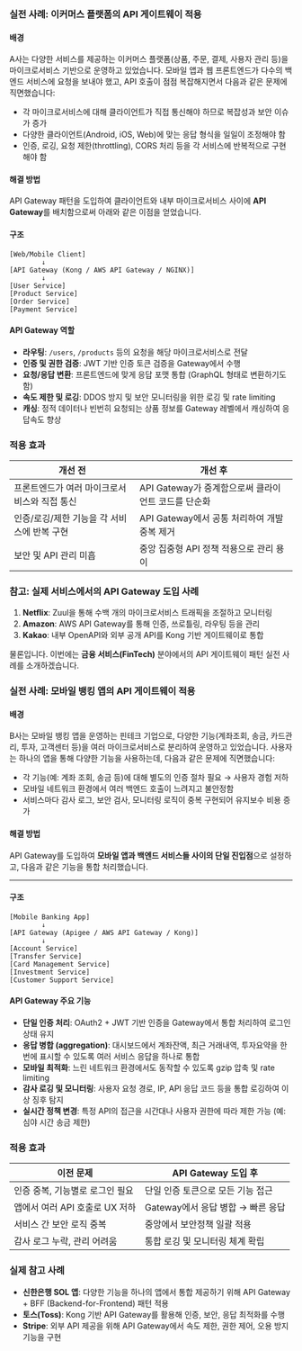### 실전 사례: 이커머스 플랫폼의 API 게이트웨이 적용

#### 배경

A사는 다양한 서비스를 제공하는 이커머스 플랫폼(상품, 주문, 결제, 사용자 관리 등)을 마이크로서비스 기반으로 운영하고 있었습니다. 모바일 앱과 웹 프론트엔드가 다수의 백엔드 서비스에 요청을 보내야 했고, API 호출이 점점 복잡해지면서 다음과 같은 문제에 직면했습니다:

* 각 마이크로서비스에 대해 클라이언트가 직접 통신해야 하므로 복잡성과 보안 이슈가 증가
* 다양한 클라이언트(Android, iOS, Web)에 맞는 응답 형식을 일일이 조정해야 함
* 인증, 로깅, 요청 제한(throttling), CORS 처리 등을 각 서비스에 반복적으로 구현해야 함

#### 해결 방법

API Gateway 패턴을 도입하여 클라이언트와 내부 마이크로서비스 사이에 **API Gateway**를 배치함으로써 아래와 같은 이점을 얻었습니다.

#### 구조

```
[Web/Mobile Client]  
        ↓  
[API Gateway (Kong / AWS API Gateway / NGINX)]  
        ↓  
[User Service]  
[Product Service]  
[Order Service]  
[Payment Service]
```

#### API Gateway 역할

* **라우팅**: `/users`, `/products` 등의 요청을 해당 마이크로서비스로 전달
* **인증 및 권한 검증**: JWT 기반 인증 토큰 검증을 Gateway에서 수행
* **요청/응답 변환**: 프론트엔드에 맞게 응답 포맷 통합 (GraphQL 형태로 변환하기도 함)
* **속도 제한 및 로깅**: DDOS 방지 및 보안 모니터링을 위한 로깅 및 rate limiting
* **캐싱**: 정적 데이터나 빈번히 요청되는 상품 정보를 Gateway 레벨에서 캐싱하여 응답속도 향상

### 적용 효과

| 개선 전                      | 개선 후                              |
| ------------------------- | --------------------------------- |
| 프론트엔드가 여러 마이크로서비스와 직접 통신  | API Gateway가 중계함으로써 클라이언트 코드를 단순화 |
| 인증/로깅/제한 기능을 각 서비스에 반복 구현 | API Gateway에서 공통 처리하여 개발 중복 제거    |
| 보안 및 API 관리 미흡            | 중앙 집중형 API 정책 적용으로 관리 용이          |

### 참고: 실제 서비스에서의 API Gateway 도입 사례

1. **Netflix**: Zuul을 통해 수백 개의 마이크로서비스 트래픽을 조절하고 모니터링
2. **Amazon**: AWS API Gateway를 통해 인증, 쓰로틀링, 라우팅 등을 관리
3. **Kakao**: 내부 OpenAPI와 외부 공개 API를 Kong 기반 게이트웨이로 통합

물론입니다. 이번에는 **금융 서비스(FinTech)** 분야에서의 API 게이트웨이 패턴 실전 사례를 소개하겠습니다.

### 실전 사례: 모바일 뱅킹 앱의 API 게이트웨이 적용

#### 배경

B사는 모바일 뱅킹 앱을 운영하는 핀테크 기업으로, 다양한 기능(계좌조회, 송금, 카드관리, 투자, 고객센터 등)을 여러 마이크로서비스로 분리하여 운영하고 있었습니다. 사용자는 하나의 앱을 통해 다양한 기능을 사용하는데, 다음과 같은 문제에 직면했습니다:

* 각 기능(예: 계좌 조회, 송금 등)에 대해 별도의 인증 절차 필요 → 사용자 경험 저하
* 모바일 네트워크 환경에서 여러 백엔드 호출이 느려지고 불안정함
* 서비스마다 감사 로그, 보안 검사, 모니터링 로직이 중복 구현되어 유지보수 비용 증가

#### 해결 방법

API Gateway를 도입하여 **모바일 앱과 백엔드 서비스들 사이의 단일 진입점**으로 설정하고, 다음과 같은 기능을 통합 처리했습니다.

---

#### 구조

```
[Mobile Banking App]  
        ↓  
[API Gateway (Apigee / AWS API Gateway / Kong)]  
        ↓  
[Account Service]  
[Transfer Service]  
[Card Management Service]  
[Investment Service]  
[Customer Support Service]
```

#### API Gateway 주요 기능

* **단일 인증 처리**: OAuth2 + JWT 기반 인증을 Gateway에서 통합 처리하여 로그인 상태 유지
* **응답 병합 (aggregation)**: 대시보드에서 계좌잔액, 최근 거래내역, 투자요약을 한번에 표시할 수 있도록 여러 서비스 응답을 하나로 통합
* **모바일 최적화**: 느린 네트워크 환경에서도 동작할 수 있도록 gzip 압축 및 rate limiting
* **감사 로깅 및 모니터링**: 사용자 요청 경로, IP, API 응답 코드 등을 통합 로깅하여 이상 징후 탐지
* **실시간 정책 변경**: 특정 API의 접근을 시간대나 사용자 권한에 따라 제한 가능 (예: 심야 시간 송금 제한)

### 적용 효과

| 이전 문제                | API Gateway 도입 후        |
| -------------------- | ----------------------- |
| 인증 중복, 기능별로 로그인 필요   | 단일 인증 토큰으로 모든 기능 접근     |
| 앱에서 여러 API 호출로 UX 저하 | Gateway에서 응답 병합 → 빠른 응답 |
| 서비스 간 보안 로직 중복       | 중앙에서 보안정책 일괄 적용         |
| 감사 로그 누락, 관리 어려움     | 통합 로깅 및 모니터링 체계 확립      |

### 실제 참고 사례

* **신한은행 SOL 앱**: 다양한 기능을 하나의 앱에서 통합 제공하기 위해 API Gateway + BFF (Backend-for-Frontend) 패턴 적용
* **토스(Toss)**: Kong 기반 API Gateway를 활용해 인증, 보안, 응답 최적화를 수행
* **Stripe**: 외부 API 제공을 위해 API Gateway에서 속도 제한, 권한 제어, 오용 방지 기능을 구현


